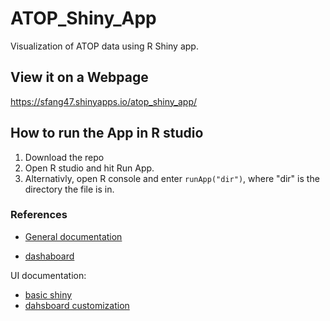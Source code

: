 # ATOP_Shiny_App
Visualization of ATOP data using R Shiny app.

## View it on a Webpage 
 https://sfang47.shinyapps.io/atop_shiny_app/
 
## How to run the App in R studio
1. Download the repo
2. Open R studio and hit Run App.
2. Alternativly, open R console and enter <code>runApp("dir")</code>, where "dir" is the directory the file is in.

### References 
- [General documentation](https://shiny.rstudio.com/articles/shinyapps.html?_ga=2.238787780.571343365.1646406604-885107727.1646406604)

- [dashaboard](https://rstudio.github.io/shinydashboard/structure.html#structure-overview)

UI documentation:
- [basic shiny](https://shiny.rstudio.com/articles/templates.html)
- [dahsboard customization](https://rstudio.github.io/shinydashboard/appearance.html)
